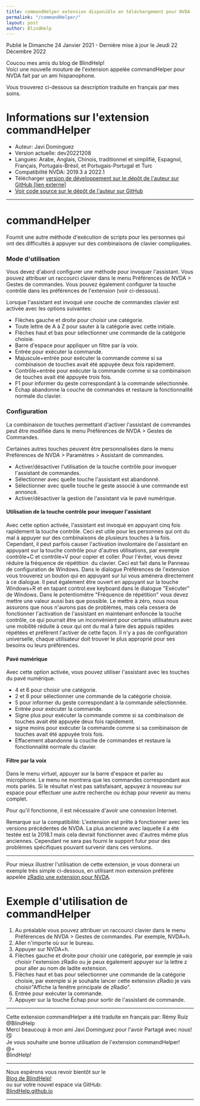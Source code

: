 ```yaml
---
title: commandHelper extension disponible en téléchargement pour NVDA
permalink: "/commandHelper/"
layout: post
author: BlindHelp
---
```


<footer>Publié le Dimanche 24 Janvier 2021 - Dernière mise à jour le Jeudi 22 Décembre 2022</footer>


Coucou mes amis du blog de BlindHelp!    
Voici une nouvelle mouture de l'extension appelée commandHelper pour NVDA fait  par un ami hispanophone.    

Vous trouverez ci-dessous sa description traduite en français par mes soins.    

# Informations sur l'extension commandHelper #

* Auteur: <span lang="es">Javi Dominguez</span>
* Version actuelle: dev20221208
* Langues: Arabe, Anglais, Chinois, traditionnel et simplifié, Espagnol, Français, Portugais-Brésil,  et Portugais-Portugal et Turc
* Compatibilité NVDA: 2019.3 à 2022.1
* Télécharger [version de développement sur le dépôt de l'auteur sur GitHub [lien externe]](https://nvda.es/files/get.php?file=cmdHelper-dev)
* [Voir code source sur le dépôt de l'auteur sur GitHub](https://github.com/javidominguez/commandHelper/)

--- 

# commandHelper

Fournit une autre méthode d'exécution de scripts pour les personnes qui ont des difficultés à appuyer sur des combinaisons de clavier compliquées. 

### Mode d'utilisation 

Vous devez d'abord configurer une méthode pour invoquer l'assistant. Vous pouvez attribuer un raccourci clavier dans le menu Préférences de NVDA > Gestes de commandes. Vous pouvez également configurer la touche contrôle dans les préférences de l'extension (voir ci-dessous).

Lorsque l'assistant est invoqué une couche de commandes clavier est activée avec les options suivantes: 

* Flèches gauche et droite pour choisir une catégorie. 
* Toute lettre de A à Z pour sauter à la catégorie avec cette initiale. 
* Flèches haut et bas pour sélectionner une commande de la catégorie choisie. 
* Barre d'espace pour appliquer un filtre par la voix. 
* Entrée pour exécuter la commande. 
* Majuscule+entrée pour exécuter la commande comme si sa combinaison de touches avait été appuyée deux fois rapidement. 
* Contrôle+entrée pour exécuter la commande comme si sa combinaison de touches avait été appuyée trois fois. 
* F1 pour informer du geste correspondant à la commande sélectionnée. 
* Échap abandonne la couche de commandes et restaure la fonctionnalité normale du clavier. 

### Configuration 

La combinaison de touches permettant d'activer l'assistant de commandes peut être modifiée dans le menu Préférences de NVDA > Gestes de Commandes. 

Certaines autres touches peuvent être personnalisées dans le menu Préférences de NVDA > Paramètres > Assistant de commandes. 

* Activer/désactiver l'utilisation de la touche contrôle pour invoquer l'assistant de commandes. 
* Sélectionner avec quelle touche l'assistant est abandonné. 
* Sélectionner avec quelle touche le geste associé à une commande est annoncé.
* Activer/désactiver la gestion de l'assistant via le pavé numérique. 

#### Utilisation de la  touche contrôle pour invoquer l'assistant 

Avec cette option activée, l'assistant est invoqué en appuyant cinq fois rapidement  la touche contrôle. Ceci est utile pour les personnes qui ont du mal à appuyer sur des combinaisons de plusieurs touches à la fois. Cependant, il peut parfois causer l'activation involontaire de l'assistant en appuyant sur la touche contrôle pour d'autres utilisations, par exemple contrôle+C et contrôle+V pour copier et coller. Pour l'éviter, vous devez réduire la fréquence de répétition  du clavier. Ceci est fait dans le Panneau de configuration de Windows. Dans le dialogue Préférences de l'extension vous trouverez un bouton qui en appuyant  sur lui vous amènera directement à ce dialogue. Il peut également être ouvert en appuyant sur la touche Windows+R et en tapant control.exe keyboard dans le dialogue "Exécuter" de Windows. Dans le potentiomètre "Fréquence de répétition" vous devez mettre une valeur aussi bas que possible. Le mettre à zéro, nous nous assurons que nous n'aurons pas de problèmes, mais  cela cessera de fonctionner l'activation de l'assistant en maintenant enfoncée la touche contrôle, ce qui pourrait être un inconvénient pour certains utilisateurs avec une mobilité réduite à ceux qui ont du mal à faire des appuis rapides répétées et préfèrent l'activer de cette façon. Il n'y a pas de configuration universelle, chaque utilisateur doit trouver le plus approprié pour ses besoins ou leurs préférences. 

#### Pavé numérique 

Avec cette option activée, vous pouvez utiliser l'assistant avec les touches du pavé numérique. 

* 4 et 6 pour choisir une catégorie. 
* 2 et 8 pour sélectionner une commande de la catégorie choisie. 
* 5 pour informer du geste correspondant à la commande sélectionnée. 
* Entrée pour exécuter la commande. 
* Signe plus pour exécuter la commande comme si sa combinaison de touches avait été appuyée deux fois rapidement. 
* signe moins pour exécuter la commande comme si sa combinaison de touches avait été appuyée trois fois. 
* Effacement abandonne la couche de commandes et restaure la fonctionnalité normale du clavier. 

#### Filtre par la voix 
 
Dans le menu virtuel, appuyer sur la barre d'espace et parler au microphone. Le menu ne montrera que les commandes correspondant aux mots parlés. Si le résultat n'est pas satisfaisant, appuyez à nouveau sur espace pour effectuer une autre recherche ou échap  pour revenir au menu complet.
 
Pour qu'il fonctionne, il est nécessaire d'avoir une connexion Internet. 

Remarque sur la compatibilité: L'extension est prête à fonctionner avec les versions précédentes de NVDA. La plus ancienne avec laquelle il a été testée est la 2018.1 mais cela devrait fonctionner avec d'autres même plus anciennes. Cependant ne sera pas fourni le support futur pour des problèmes spécifiques pouvant survenir dans ces versions. 


---

Pour mieux illustrer l'utilisation de cette extension, je vous donnerai un exemple très simple ci-dessous, en utilisant mon extension préférée appelée [zRadio une extension pour NVDA](https://blindhelp.github.io/zRadio-pour-NVDA/).

# Exemple d'utilisation de commandHelper #

1. Au préalable vous pouvez attribuer un raccourci clavier dans le menu Préférences de NVDA > Gestes de commandes. Par exemple, NVDA+h.
2. Aller n'importe où sur le bureau.
3. Appuyer sur NVDA+h.
4. Flèches gauche et droite pour choisir une catégorie, par exemple  je vais choisir l'extension zRadio ou je peux également appuyer sur la lettre z pour aller au nom de ladite extension.
5. Flèches haut et bas pour sélectionner une commande de la catégorie choisie, par exemple si je souhaite lancer cette extension zRadio je vais choisir"Affiche la fenêtre principale de zRadio".
6. Entrée pour exécuter la commande.
7. Appuyer sur la touche Échap pour sortir de l'assistant de commande.

---

Cette extension commandHelper a été traduite en français par: Rémy Ruiz @BlindHelp     
Merci beaucoup à mon ami <span lang="es">Javi Dominguez</span> pour l'avoir Partagé avec nous! 😼    
Je vous souhaite une bonne utilisation de l'extension commandHelper!    
@+    
BlindHelp!    

---

Nous espérons vous revoir bientôt sur le      
[Blog de BlindHelp!](http://blindhelp.blogspot.fr/)                    
ou sur  votre nouvel espace via GitHub:                     
[BlindHelp.github.io](https://blindhelp.github.io)                    

---